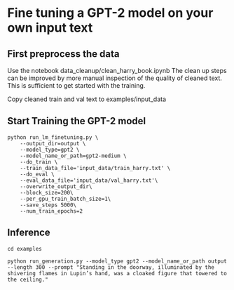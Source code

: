 # Fine tuning a GPT-2 model on your own input text

## First preprocess the data
Use the notebook data_cleanup/clean_harry_book.ipynb
The clean up steps can be improved by more manual inspection of the quality of cleaned text. This is sufficient to get started with the training.

Copy cleaned train and val text to examples/input_data

## Start Training the GPT-2 model

``` 
python run_lm_finetuning.py \
    --output_dir=output \
    --model_type=gpt2 \
    --model_name_or_path=gpt2-medium \
    --do_train \
    --train_data_file='input_data/train_harry.txt' \
    --do_eval \
    --eval_data_file='input_data/val_harry.txt'\
    --overwrite_output_dir\
    --block_size=200\
    --per_gpu_train_batch_size=1\
    --save_steps 5000\
    --num_train_epochs=2
  ```


## Inference
```
cd examples
```

```
python run_generation.py --model_type gpt2 --model_name_or_path output --length 300 --prompt "Standing in the doorway, illuminated by the shivering flames in Lupin’s hand, was a cloaked figure that towered to the ceiling."
```
